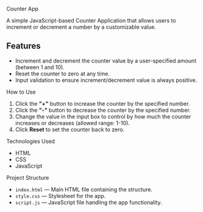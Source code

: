  Counter App

A simple JavaScript-based Counter Application that allows users to increment or decrement a number by a customizable value.

## Features

- Increment and decrement the counter value by a user-specified amount (between 1 and 10).
- Reset the counter to zero at any time.
- Input validation to ensure increment/decrement value is always positive.

 How to Use

1. Click the **"+"** button to increase the counter by the specified number.
2. Click the **"-"** button to decrease the counter by the specified number.
3. Change the value in the input box to control by how much the counter increases or decreases (allowed range: 1-10).
4. Click **Reset** to set the counter back to zero.

Technologies Used

- HTML
- CSS
- JavaScript

 Project Structure

- `index.html` — Main HTML file containing the structure.
- `style.css` — Stylesheet for the app.
- `script.js` — JavaScript file handling the app functionality.

